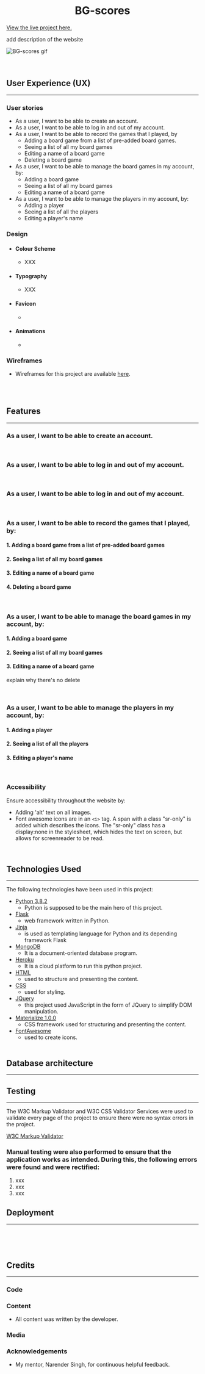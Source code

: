 <h1 align="center">BG-scores</h1>

[View the live project here.]()

add description of the website

<img src="" alt="BG-scores gif"/>

<br/>
<br/>
<br/>

## User Experience (UX)
<hr>

### User stories

- As a user, I want to be able to create an account.
- As a user, I want to be able to log in and out of my account.
- As a user, I want to be able to record the games that I played, by
    - Adding a board game from a list of pre-added board games.
    - Seeing a list of all my board games
    - Editing a name of a board game
    - Deleting a board game
- As a user, I want to be able to manage the board games in my account, by:
    - Adding a board game
    - Seeing a list of all my board games
    - Editing a name of a board game
- As a user, I want to be able to manage the players in my account, by:
    - Adding a player
    - Seeing a list of all the players
    - Editing a player's name

### Design

  - #### Colour Scheme
    - XXX

  - #### Typography
    - XXX
     
  - #### Favicon
    -

  - #### Animations
    - 

### Wireframes

- Wireframes for this project are available [here]().

<br>
<br>

## Features
<hr>

### As a user, I want to be able to create an account.

<br>


### As a user, I want to be able to log in and out of my account.

<br>

### As a user, I want to be able to log in and out of my account.

<br>

### As a user, I want to be able to record the games that I played, by:
#### 1. Adding a board game from a list of pre-added board games
#### 2. Seeing a list of all my board games
#### 3. Editing a name of a board game
#### 4. Deleting a board game

<br>

### As a user, I want to be able to manage the board games in my account, by:
#### 1. Adding a board game
#### 2. Seeing a list of all my board games
#### 3.  Editing a name of a board game
explain why there's no delete

<br>

### As a user, I want to be able to manage the players in my account, by:
#### 1. Adding a player
#### 2. Seeing a list of all the players
#### 3. Editing a player's name
<br>

### Accessibility
Ensure accessibility throughout the website by:
  - Adding 'alt' text on all images.
  - Font awesome icons are in an `<i>` tag. A span with a class "sr-only" is added which describes the icons. The "sr-only" class has a display:none in the stylesheet, which hides the text on screen, but allows for screenreader to be read.

<br/>

## Technologies Used
<hr>

The following technologies have been used in this project:
* [Python 3.8.2](https://www.python.org/download/releases/3.0/) 
    * Python is supposed to be the main hero of this project.
* [Flask](https://flask.palletsprojects.com/en/1.1.x/)
    * web framework written in Python.
* [Jinja](https://jinja.palletsprojects.com/en/2.11.x/)
    * is used as templating language for Python and its depending framework Flask
* [MongoDB](https://www.mongodb.com/)
    * It is a document-oriented database program.
* [Heroku](https://heroku.com/)
    * It is a cloud platform to run this python project.
* [HTML](https://www.w3.org/TR/html52/) 
    * used to structure and presenting the content.
* [CSS](https://www.w3.org/Style/CSS/Overview.en.html)
    * used for styling.
* [JQuery](https://jquery.com/)
    * this project used JavaScript in the form of JQuery to simplify DOM manipulation.
* [Materialize 1.0.0](https://materializecss.com/)
    * CSS framework used for structuring and presenting the content.
* [FontAwesome](https://fontawesome.com/)
    * used to create icons. <br/><br/>

## Database architecture
<hr>


## Testing
<hr>



The W3C Markup Validator and W3C CSS Validator Services were used to validate every page of the project to ensure there were no syntax errors in the project.

[W3C Markup Validator](https://validator.w3.org/#validate_by_input)

  



### Manual testing were also performed to ensure that the application works as intended. During this, the following errors were found and were rectified:

1. xxx
2. xxx
3. xxx

## Deployment
<hr>

<br>
<br>
<br>

## Credits
<hr>

### Code


### Content

- All content was written by the developer.

### Media


### Acknowledgements

- My mentor, Narender Singh, for continuous helpful feedback.


